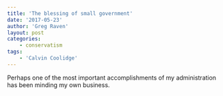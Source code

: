 ```yaml
---
title: 'The blessing of small government'
date: '2017-05-23'
author: 'Greg Raven'
layout: post
categories:
    - conservatism
tags:
    - 'Calvin Coolidge'
---
```


Perhaps one of the most important accomplishments of my administration has been minding my own business.
